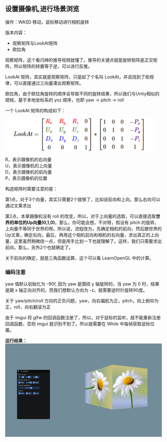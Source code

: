 ## 设置摄像机,进行场景浏览

操作：WASD 移动，鼠标移动进行相机旋转

版本内容：
* 观察矩阵与LookAt矩阵
* 欧拉角

观察矩阵，这个看闫神的推导视频就懂了。推导的关键点就是旋转矩阵是正交矩阵，所以矩阵的转置等于逆，可以进行反推。

LookAt 矩阵，其实就是观察矩阵，只是起了个名叫 LookAt，并且找到了些规律，可以直接通过三向量凑出观察矩阵。

欧拉角，由于欧拉角旋转的顺序会导致不同的旋转结果，所以我们与Untiy相似的顺规，基于本地坐标系的 yxz 顺序，也即 yaw -> pitch -> roll

一个 LookAt 矩阵的构成如下：

![](../Versions/Assets/LookAt矩阵.png)

R，表示摄像机的右向量<br>
U，表示摄像机的上向量<br> 
D，表示摄像机的前向量<br>
P，表示摄像机的位置

构造矩阵时需要注意的是：

第1点，对于3个向量，其实只需要2个就够了，比如说前向和上向，那么右向可以通过叉乘求出

第2点，本章摄像机没有 roll 的改变，所以，对于上向量的选取，可以直接选取**世界的单位的Up向量(0,1,0)**。那么，你可能会想，不对呀，假设有 pitch 的旋转，上向量不等同于世界的呀。所以说，流程改为，先确定相机的前向，然后跟世界的Up叉乘，确定右向，最后，再用这个相机前向和相机的右向量，求出真正的上向量，这里虽然稍微绕一点，但是用手比划一下也就理解了。这样，我们只需要求出前向，那么，另外2个也就确定了。

关于前向的确定，就是三角函数运算，这个可以看 LearnOpenGL 中的计算。

### 编码注意

yaw 值默认初始化为 -90f, 因为 yaw 是围绕 y 轴旋转的，当 yaw 为 0 时，结果是跟 x 轴正向对齐的，而我们想默认方向为 -z，就需要逆时针旋转90度。

关于 yaw/pitch/roll 方向的正负问题，yaw，向右偏航为正，pitch，向上俯仰为正，roll，向右翻滚为正

由于 imgui 将 glfw 的回调函数注册了，所以，对于鼠标的监听，就不能重新注册回调函数，否则 imgui 就识别不到了。所以就需要在 While 中每帧获取鼠标位置。

**运行结果：**
![](../Versions/Assets/v0.5_result.png)
